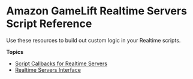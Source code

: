 # Amazon GameLift Realtime Servers Script Reference<a name="realtime-script-ref"></a>

Use these resources to build out custom logic in your Realtime scripts\. 

**Topics**
+ [Script Callbacks for Realtime Servers](realtime-script-callbacks.md)
+ [Realtime Servers Interface](realtime-script-objects.md)
